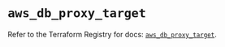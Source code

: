 # `aws_db_proxy_target`

Refer to the Terraform Registry for docs: [`aws_db_proxy_target`](https://registry.terraform.io/providers/hashicorp/aws/4.67.0/docs/resources/db_proxy_target).

